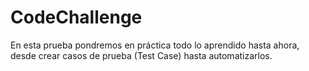 # CodeChallenge
En esta prueba pondremos en práctica todo lo aprendido hasta ahora, desde crear casos de prueba (Test Case) hasta automatizarlos.
